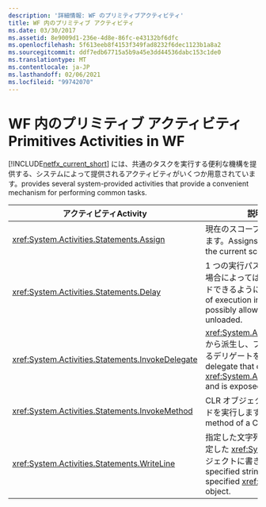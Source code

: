 ```yaml
---
description: '詳細情報: WF のプリミティブアクティビティ'
title: WF 内のプリミティブ アクティビティ
ms.date: 03/30/2017
ms.assetid: 8e9009d1-236e-4d8e-86fc-e43132bf6dfc
ms.openlocfilehash: 5f613eeb8f4153f349fad8232f6dec1123b1a8a2
ms.sourcegitcommit: ddf7edb67715a5b9a45e3dd44536dabc153c1de0
ms.translationtype: MT
ms.contentlocale: ja-JP
ms.lasthandoff: 02/06/2021
ms.locfileid: "99742070"
---
```

# <a name="primitives-activities-in-wf"></a><span data-ttu-id="2be62-103">WF 内のプリミティブ アクティビティ</span><span class="sxs-lookup"><span data-stu-id="2be62-103">Primitives Activities in WF</span></span>

[!INCLUDE[netfx_current_short](../../../includes/netfx-current-short-md.md)] <span data-ttu-id="2be62-104">には、共通のタスクを実行する便利な機構を提供する、システムによって提供されるアクティビティがいくつか用意されています。</span><span class="sxs-lookup"><span data-stu-id="2be62-104">provides several system-provided activities that provide a convenient mechanism for performing common tasks.</span></span>  
  
|<span data-ttu-id="2be62-105">アクティビティ</span><span class="sxs-lookup"><span data-stu-id="2be62-105">Activity</span></span>|<span data-ttu-id="2be62-106">説明</span><span class="sxs-lookup"><span data-stu-id="2be62-106">Description</span></span>|  
|--------------|-----------------|  
|<xref:System.Activities.Statements.Assign>|<span data-ttu-id="2be62-107">現在のスコープで、変数に値を割り当てます。</span><span class="sxs-lookup"><span data-stu-id="2be62-107">Assigns a value to a variable at the current scope.</span></span>|  
|<xref:System.Activities.Statements.Delay>|<span data-ttu-id="2be62-108">1 つの実行パスをアイドル状態にして、場合によってはワークフローをアンロードできるようにします。</span><span class="sxs-lookup"><span data-stu-id="2be62-108">Puts one path of execution into an idle state, possibly allowing the workflow to be unloaded.</span></span>|  
|<xref:System.Activities.Statements.InvokeDelegate>|<span data-ttu-id="2be62-109"><xref:System.Activities.ActivityDelegate> から派生し、プロパティとして公開されるデリゲートを実行します。</span><span class="sxs-lookup"><span data-stu-id="2be62-109">Executes a delegate that derives from <xref:System.Activities.ActivityDelegate> and is exposed as a property.</span></span>|  
|<xref:System.Activities.Statements.InvokeMethod>|<span data-ttu-id="2be62-110">CLR オブジェクトのパブリック メソッドを実行します。</span><span class="sxs-lookup"><span data-stu-id="2be62-110">Executes a public method of a CLR object.</span></span>|  
|<xref:System.Activities.Statements.WriteLine>|<span data-ttu-id="2be62-111">指定した文字列を、コンソールまたは指定した <xref:System.IO.TextWriter> オブジェクトに書き込みます。</span><span class="sxs-lookup"><span data-stu-id="2be62-111">Writes a specified string to the console or a specified <xref:System.IO.TextWriter> object.</span></span>|
